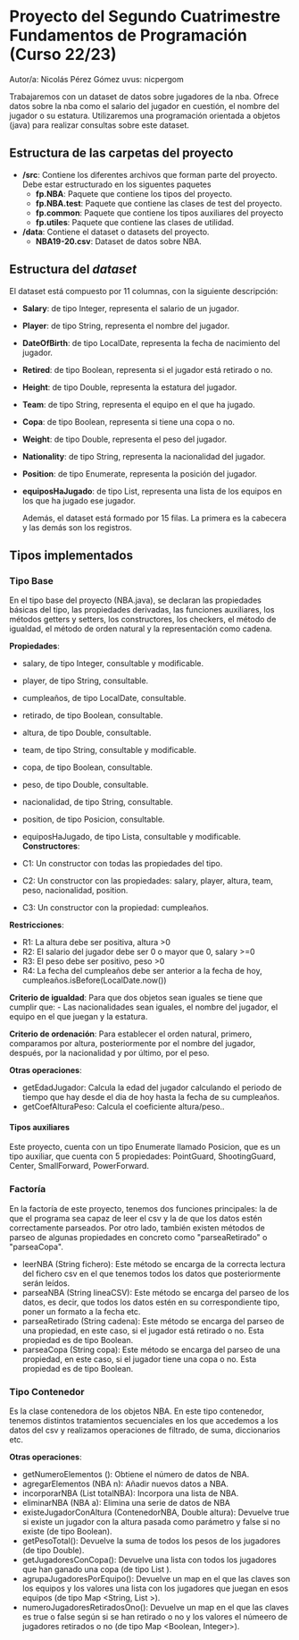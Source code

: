 # Proyecto del Segundo Cuatrimestre Fundamentos de Programación (Curso  22/23)
Autor/a: Nicolás Pérez Gómez  uvus: nicpergom

Trabajaremos con un dataset de datos sobre jugadores de la nba. 
Ofrece datos sobre la nba como el salario del jugador en cuestión, 
el nombre del jugador o su estatura.
Utilizaremos una programación orientada a objetos (java) para realizar consultas sobre este dataset.


## Estructura de las carpetas del proyecto

* **/src**: Contiene los diferentes archivos que forman parte del proyecto. Debe estar estructurado en los siguentes paquetes
  * **fp.NBA**: Paquete que contiene los tipos del proyecto.
  * **fp.NBA.test**: Paquete que contiene las clases de test del proyecto.
  * **fp.common**: Paquete que contiene los tipos auxiliares del proyecto
  * **fp.utiles**:  Paquete que contiene las clases de utilidad. 
* **/data**: Contiene el dataset o datasets del proyecto.
    * **NBA19-20.csv**: Dataset de datos sobre NBA.
    
## Estructura del *dataset*

El dataset está compuesto por 11 columnas, con la siguiente descripción:

* **Salary**: de tipo Integer, representa el salario de un jugador.
* **Player**: de tipo String, representa el nombre del jugador.
* **DateOfBirth**: de tipo LocalDate, representa la fecha de nacimiento del jugador.
* **Retired**: de tipo Boolean, representa si el jugador está retirado o no.
* **Height**: de tipo Double, representa la estatura del jugador.
* **Team**: de tipo String, representa el equipo en el que ha jugado.
* **Copa**: de tipo Boolean, representa si tiene una copa o no.
* **Weight**: de tipo Double, representa el peso del jugador.
* **Nationality**: de tipo String, representa la nacionalidad del jugador.
* **Position**: de tipo Enumerate, representa la posición del jugador.
* **equiposHaJugado**: de tipo List<String>, representa una lista de los equipos en los que ha jugado ese jugador.
	
	Además, el dataset está formado por 15 filas. La primera es la cabecera y las demás son los registros. 

## Tipos implementados



### Tipo Base
En el tipo base del proyecto (NBA.java), se declaran las propiedades básicas del tipo, las propiedades derivadas, las funciones auxiliares, los métodos getters y setters, los constructores, los checkers, el método de igualdad, el método de orden natural y la representación como cadena.

**Propiedades**:

- salary, de tipo Integer, consultable y modificable. 
- player, de tipo String, consultable. 
- cumpleaños, de tipo LocalDate, consultable.
- retirado, de tipo Boolean, consultable.
- altura, de tipo Double, consultable.
- team, de tipo String, consultable y modificable.
- copa, de tipo Boolean, consultable.
- peso, de tipo Double, consultable.
- nacionalidad, de tipo String, consultable.
- position, de tipo Posicion, consultable.
- equiposHaJugado, de tipo Lista, consultable y modificable.
**Constructores**: 

- C1: Un constructor con todas las propiedades del tipo.
- C2: Un constructor con las propiedades: salary, player, altura, team, peso, nacionalidad, position.
- C3: Un constructor con la propiedad: cumpleaños.

**Restricciones**:
 
- R1: La altura debe ser positiva, altura >0
- R2: El salario del jugador debe ser 0 o mayor que 0, salary >=0
- R3: El peso debe ser positivo, peso >0
- R4: La fecha del cumpleaños debe ser anterior a la fecha de hoy, cumpleaños.isBefore(LocalDate.now())

**Criterio de igualdad**: Para que dos objetos sean iguales se tiene que cumplir que:
	- Las nacionalidades sean iguales, el nombre del jugador, el equipo en el que juegan y la estatura.

**Criterio de ordenación**: Para establecer el orden natural, primero, comparamos por altura, posteriormente por el nombre del jugador, después, por la nacionalidad y por último, por el peso.

**Otras operaciones**:
 
-	getEdadJugador: Calcula la edad del jugador calculando el periodo de tiempo que hay desde el dia de hoy hasta la fecha de su cumpleaños.
- 	getCoefAlturaPeso: Calcula el coeficiente altura/peso..

#### Tipos auxiliares
Este proyecto, cuenta con un tipo Enumerate llamado Posicion, que es un tipo auxiliar, que cuenta con 5 propiedades: PointGuard, ShootingGuard, Center, SmallForward, PowerForward.

### Factoría
En la factoría de este proyecto, tenemos dos funciones principales: la de que el programa sea capaz de leer el csv y la de que los datos estén correctamente parseados. Por otro lado, también existen métodos de parseo de algunas propiedades en concreto como "parseaRetirado" o "parseaCopa".
- leerNBA (String fichero): Este método se encarga de la correcta lectura del fichero csv en el que tenemos todos los datos que posteriormente serán leídos.
- parseaNBA (String lineaCSV): Este método se encarga del parseo de los datos, es decir, que todos los datos estén en su correspondiente tipo, poner un formato a la fecha etc.
- parseaRetirado (String cadena): Este método se encarga del parseo de una propiedad, en este caso, si el jugador está retirado o no. Esta propiedad es de tipo Boolean.
- parseaCopa (String copa): Este método se encarga del parseo de una propiedad, en este caso, si el jugador tiene una copa o no. Esta propiedad es de tipo Boolean.

### Tipo Contenedor

Es la clase contenedora de los objetos NBA. En este tipo contenedor, tenemos distintos tratamientos secuenciales en los que accedemos a los datos del csv y realizamos operaciones de filtrado, de suma, diccionarios etc.


**Otras operaciones**:
 
-	getNumeroElementos (): Obtiene el número de datos de NBA.
- 	agregarElementos (NBA n): Añadir nuevos datos a NBA.
-	incorporarNBA (List <NBA> totalNBA): Incorpora una lista de NBA.
- 	eliminarNBA (NBA a): Elimina una serie de datos de NBA
-	existeJugadorConAltura (ContenedorNBA, Double altura): Devuelve true si existe un jugador con la altura pasada como parámetro y false si no 	existe (de tipo Boolean).
-	getPesoTotal(): Devuelve la suma de todos los pesos de los jugadores (de tipo Double).
-	getJugadoresConCopa(): Devuelve una lista con todos los jugadores que han ganado una copa (de tipo List <String>).
-	agrupaJugadoresPorEquipo(): Devuelve un map en el que las claves son los equipos y los valores una lista con los jugadores que juegan en 	esos equipos (de tipo Map <String, List <String>>).
-	numeroJugadoresRetiradosOno(): Devuelve un map en el que las claves es true o false según si se han retirado o no y los valores el númeero 	de jugadores retirados o no (de tipo Map <Boolean, Integer>).


















